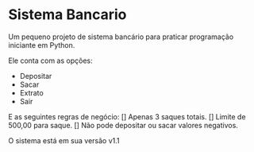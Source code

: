 # Sistema Bancario
 Um pequeno projeto de sistema bancário para praticar programação iniciante em Python.

 Ele conta com as opções:  
 - Depositar
 - Sacar
 - Extrato
 - Sair

E as seguintes regras de negócio:
[] Apenas 3 saques totais.
[] Limite de 500,00 para saque.
[] Não pode depositar ou sacar valores negativos.

O sistema está em sua versão v1.1
